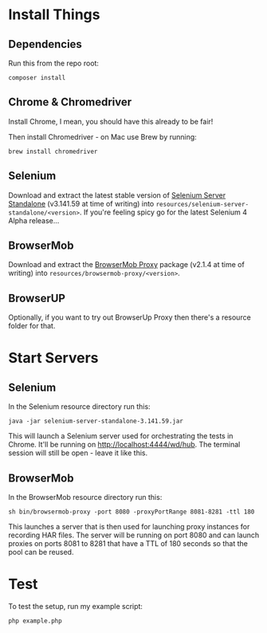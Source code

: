 # Install Things

## Dependencies
Run this from the repo root:
```
composer install
```

## Chrome & Chromedriver
Install Chrome, I mean, you should have this already to be fair!

Then install Chromedriver - on Mac use Brew by running:
```
brew install chromedriver
```

## Selenium
Download and extract the latest stable version of [Selenium Server Standalone](https://github.com/lightbody/browsermob-proxy) (v3.141.59 at time of writing) into `resources/selenium-server-standalone/<version>`. If you're feeling spicy go for the latest Selenium 4 Alpha release...

## BrowserMob
Download and extract the [BrowserMob Proxy](https://github.com/lightbody/browsermob-proxy) package (v2.1.4 at time of writing) into `resources/browsermob-proxy/<version>`.

## BrowserUP
Optionally, if you want to try out BrowserUp Proxy then there's a resource folder for that.


# Start Servers

## Selenium
In the Selenium resource directory run this:
```
java -jar selenium-server-standalone-3.141.59.jar
```

This will launch a Selenium server used for orchestrating the tests in Chrome. It'll be running on [http://localhost:4444/wd/hub](http://localhost:4444/wd/hub). The terminal session will still be open - leave it like this.

## BrowserMob
In the BrowserMob resource directory run this:
```
sh bin/browsermob-proxy -port 8080 -proxyPortRange 8081-8281 -ttl 180
```

This launches a server that is then used for launching proxy instances for recording HAR files. The server will be running on port 8080 and can launch proxies on ports 8081 to 8281 that have a TTL of 180 seconds so that the pool can be reused.


# Test

To test the setup, run my example script:
```
php example.php
```